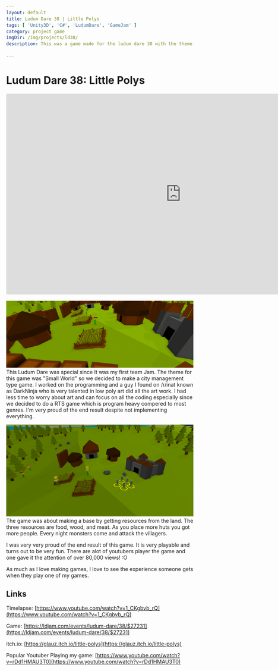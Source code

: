 ```yaml
---
layout: default
title: Ludum Dare 38 | Little Polys
tags: [ 'Unity3D', 'C#', 'LudumDare', 'GameJam' ]
category: project game
imgDir: /img/projects/ld38/
description: This was a game made for the ludum dare 38 with the theme "Small World". I did all the programming and I found a partner on the internet to do all the 3D modeling. This project was a blast and I am very happy with the results. It is an RTS game with management involved. You have your villages live off the land while defending themselves from the unknown at night.

---
```



Ludum Dare 38: Little Polys
================

<iframe width="940" height="540" src="https://www.youtube-nocookie.com/embed/1_CKgbvb_rQ?rel=0&amp;showinfo=0" frameborder="0" allowfullscreen></iframe>

<div class="content-spacing"></div>
<div class="content-spacing"></div>

![Picture](/img/projects/ld38/1.png)
This Ludum Dare was special since It was my first team Jam. The theme for this game was "Small World" so we decided to make a city management type game. I worked on the programming and a guy I found on /r/inat known as DarkNinja who is very talented in low poly art did all the art work. I had less time to worry about art and can focus on all the coding especially since we decided to do a RTS game which is program heavy compered to most genres. I'm very proud of the end result despite not implementing everything.

![Picture](/img/projects/ld38/2.png)
The game was about making a base by getting resources from the land. The three resources are food, wood, and meat. As you place more huts you got more people. Every night monsters come and attack the villagers. 

I was very very proud of the end result of this game. It is very playable and turns out to be very fun. There are alot of youtubers player the game and one gave it the attention of over 80,000 views! :O 

As much as I love making games, I love to see the experience someone gets when they play one of my games.


Links
-----

Timelapse: [https://www.youtube.com/watch?v=1_CKgbvb_rQ](https://www.youtube.com/watch?v=1_CKgbvb_rQ)

Game: [https://ldjam.com/events/ludum-dare/38/$27231](https://ldjam.com/events/ludum-dare/38/$27231)

itch.io: [https://glauz.itch.io/little-polys](https://glauz.itch.io/little-polys)

Popular Youtuber Playing my game: [https://www.youtube.com/watch?v=rDd1HMAU3T0](https://www.youtube.com/watch?v=rDd1HMAU3T0)
